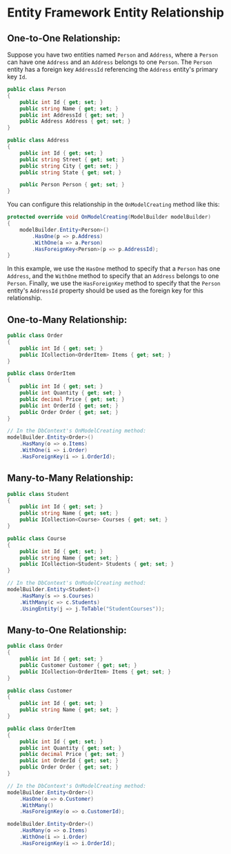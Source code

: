 # Entity Framework Entity Relationship 

## One-to-One Relationship:

Suppose you have two entities named `Person` and `Address`, where a `Person` can have one `Address` and an `Address` belongs to one `Person`. The `Person` entity has a foreign key `AddressId` referencing the `Address` entity's primary key `Id`.

```c#
public class Person
{
    public int Id { get; set; }
    public string Name { get; set; }
    public int AddressId { get; set; }
    public Address Address { get; set; }
}

public class Address
{
    public int Id { get; set; }
    public string Street { get; set; }
    public string City { get; set; }
    public string State { get; set; }

    public Person Person { get; set; }
}
```

You can configure this relationship in the `OnModelCreating` method like this:

```c#
protected override void OnModelCreating(ModelBuilder modelBuilder)
{
    modelBuilder.Entity<Person>()
        .HasOne(p => p.Address)
        .WithOne(a => a.Person)
        .HasForeignKey<Person>(p => p.AddressId);
}
```

In this example, we use the `HasOne` method to specify that a `Person` has one `Address`, and the `WithOne` method to specify that an `Address` belongs to one `Person`. Finally, we use the `HasForeignKey` method to specify that the `Person` entity's `AddressId` property should be used as the foreign key for this relationship.


## One-to-Many Relationship:

```c#
public class Order
{
    public int Id { get; set; }
    public ICollection<OrderItem> Items { get; set; }
}

public class OrderItem
{
    public int Id { get; set; }
    public int Quantity { get; set; }
    public decimal Price { get; set; }
    public int OrderId { get; set; }
    public Order Order { get; set; }
}

// In the DbContext's OnModelCreating method:
modelBuilder.Entity<Order>()
    .HasMany(o => o.Items)
    .WithOne(i => i.Order)
    .HasForeignKey(i => i.OrderId);

```

## Many-to-Many Relationship:

```c#
public class Student
{
    public int Id { get; set; }
    public string Name { get; set; }
    public ICollection<Course> Courses { get; set; }
}

public class Course
{
    public int Id { get; set; }
    public string Name { get; set; }
    public ICollection<Student> Students { get; set; }
}

// In the DbContext's OnModelCreating method:
modelBuilder.Entity<Student>()
    .HasMany(s => s.Courses)
    .WithMany(c => c.Students)
    .UsingEntity(j => j.ToTable("StudentCourses"));

```

## Many-to-One Relationship:

```C#
public class Order
{
    public int Id { get; set; }
    public Customer Customer { get; set; }
    public ICollection<OrderItem> Items { get; set; }
}

public class Customer
{
    public int Id { get; set; }
    public string Name { get; set; }
}

public class OrderItem
{
    public int Id { get; set; }
    public int Quantity { get; set; }
    public decimal Price { get; set; }
    public int OrderId { get; set; }
    public Order Order { get; set; }
}

// In the DbContext's OnModelCreating method:
modelBuilder.Entity<Order>()
    .HasOne(o => o.Customer)
    .WithMany()
    .HasForeignKey(o => o.CustomerId);

modelBuilder.Entity<Order>()
    .HasMany(o => o.Items)
    .WithOne(i => i.Order)
    .HasForeignKey(i => i.OrderId);

```
